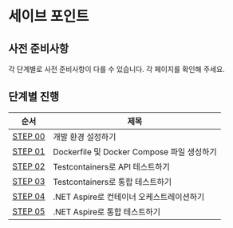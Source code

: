 # 세이브 포인트

## 사전 준비사항

각 단계별로 사전 준비사항이 다를 수 있습니다. 각 페이지를 확인해 주세요.

## 단계별 진행

| 순서                 | 제목                                           |
|----------------------|------------------------------------------------|
| [STEP 00](./step-00) | 개발 환경 설정하기                             |
| [STEP 01](./step-01) | Dockerfile 및 Docker Compose 파일 생성하기     |
| [STEP 02](./step-02) | Testcontainers로 API 테스트하기                |
| [STEP 03](./step-03) | Testcontainers로 통합 테스트하기               |
| [STEP 04](./step-04) | .NET Aspire로 컨테이너 오케스트레이션하기      |
| [STEP 05](./step-05) | .NET Aspire로 통합 테스트하기                  |
